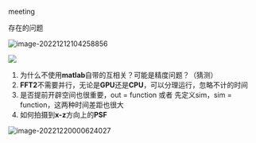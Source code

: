 meeting

存在的问题

![image-20221212104258856](C:\Users\Administrator\AppData\Roaming\Typora\typora-user-images\image-20221212104258856.png)

![](C:\Users\Administrator\AppData\Roaming\Typora\typora-user-images\image-20221211224102640.png)

1. 为什么不使用**matlab**自带的互相关？可能是精度问题？（猜测）
2. **FFT2**不需要并行，无论是**GPU**还是**CPU**，可以分理运行，忽略不计的时间
3. 是否提前开辟空间也很重要，out = function 或者 先定义sim，sim = function，这两种时间差距也很大
4. 如何拍摄到**x-z**方向上的**PSF**

![image-20221220000624027](C:\Users\Administrator\AppData\Roaming\Typora\typora-user-images\image-20221220000624027.png)